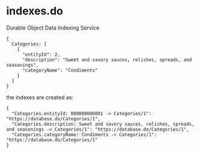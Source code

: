 # indexes.do
Durable Object Data Indexing Service

```
{
  Categories: [
    {
      "entityId": 2,
      "description": "Sweet and savory sauces, relishes, spreads, and seasonings",
      "categoryName": "Condiments"
    }
  ]
}
```

the indexes are created as:

```
{
  "Categories.entityId: 000000000001 -> Categories/1": "https://database.do/Categories/1",
  "Categories.description: Sweet and savory sauces, relishes, spreads, and seasonings -> Categories/1": "https://database.do/Categories/1",
  "Categories.categoryName: Condiments -> Categories/1": "https://database.do/Categories/1"
}
```
